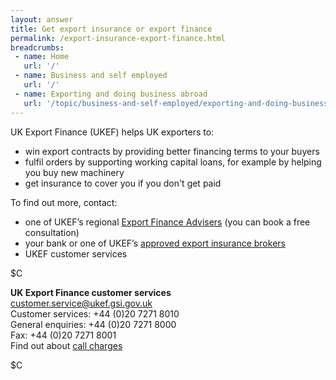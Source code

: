 ```yaml
---
layout: answer
title: Get export insurance or export finance
permalink: /export-insurance-export-finance.html
breadcrumbs:
 - name: Home
   url: '/'
 - name: Business and self employed
   url: '/'
 - name: Exporting and doing business abroad
   url: '/topic/business-and-self-employed/exporting-and-doing-business-abroad.html'
---
```


UK Export Finance (UKEF) helps UK exporters to: 

- win export contracts by providing better financing terms to your buyers
- fulfil orders by supporting working capital loans, for example by helping you buy new machinery
- get insurance to cover you if you don't get paid

To find out more, contact:

- one of UKEF’s regional [Export Finance Advisers](https://www.gov.uk/government/publications/uk-regional-export-finance-advisors) (you can book a free consultation)
- your bank or one of UKEF’s [approved export insurance brokers](https://www.gov.uk/government/publications/uk-export-finance-insurance-list-of-approved-brokers/export-insurance-approved-brokers)  
- UKEF customer services

$C

**UK Export Finance customer services**   
<customer.service@ukef.gsi.gov.uk>   
Customer services: +44 (0)20 7271 8010   
General enquiries: +44 (0)20 7271 8000   
Fax: +44 (0)20 7271 8001  
Find out about [call charges](/call-charges) 

$C
